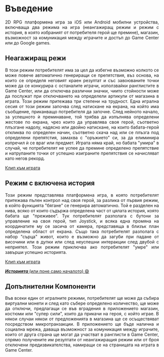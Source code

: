 # Въведение

<p align = "justify"> 
2D RPG платформена игра за iOS или Android мобилни устройства,
включваща два режима на игра (неангажиращ режим и режим с история,
в която избраният от потребителя герой ще премине), магазин,
възможност за комуникация между играчите и достъп до Game Center или до Google games.
</p>

## Неагажиращ режи

<p align = "justify"> 
В този режим потребителят има за цел да избегне възможно колкото се може повече автоматично
генериращи се препятствия, въз основа, на които се определя неговият краен резултат и със 
завоюваните точки може да се конкурира с останалите играчи, използвайки ранглистите в Game Center,
или да отключва различни значки, чиито стойности може да послужат при отключването на определели 
артикули от магазина в играта. Този режим притежава три степени на трудност. Една игрална сесия 
от този режим започва след натискане на екрана, на който има съобщение, приканващо потребителя да започне. 
След нейното начало, за успешното ѝ преминаване, той трябва да изпълнява определени жестове по екрана, 
чрез които да управлява своя герой, съответно плъзгане надолу, надясно или двойно натискане, 
на които бабата-герой откликва по определен начин, съответно скача над или се плъзга под определени препятстия, 
замахва с "оръжието" си, за да елиминира изпречил ѝ се враг или предмет. Играта няма край, но бабата "умира" в случай,
че потребителят не успее да премине определено препятствие и натрупаните точки от успешно изиграните препятствия се 
начисляват като негов рекорд.
</p>

<a href="https://vimeo.com/user95976812/review/322270988/3e3235c9d8" target="_blank">Клип към играта</a>

## Режим с включена история

<p align = "justify"> 
Този режим представлява платформена игра, в която потребителят притежава пълен контрол над своя герой, за разлика
от първия режим, в който функцията "бягане" се генерира автоматично. Той е разделен на нива, всяко от които съдържа
определена част от цялата история, която бабата ще "преживее". Тук потребителят разполага с бутони за управление на 
своя герой, тип Joystick, и всяка една промяна на координатите му се засича от камера, представяща в близък план 
определена област от екрана. Също така потребителят разполага с набор "сърца" живот, които е възможно да загуби при
падане от височини или в дупки или след неуспешни интеракции след двубой с неприятел. Този режим приключва ако потребителят
"умре" или завърши успешно историята.
</p>

<a href="https://vimeo.com/user95976812/review/322270988/3e3235c9d8" target="_blank">Клип към играта</a>

<a href="https://vimeo.com/user95976812/review/322270988/3e3235c9d8" target="_blank"><b><i> Историята </i></b> (или поне само началото) 
:smile: </a>

## Допълнителни Компоненти

<p align = "justify"> 
Във всеки един от игралните режими, потребителят ще може да събира виртуални монети и след като събере определено количество,
ще може да отключи, предлагащи се във вградения в приложението магазин, костюми или "супер сили", които да прикачи на героя, 
с който играе. В някои случаи някои от предложенията в магазина ще се осъществяват посредством микротранзакции.
В приложението ще бъде налична и социална мрежа, даваща възможност за комуникация между играчите, които от друга страна
ще могат да участват в ранглисти в Game Center, спрямо получените им резултати от неангажиращия режим или от броя отключени
предизвикателства, намиращи се на страницата на играта в Game Center.
</p>
